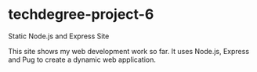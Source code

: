 # techdegree-project-6

Static Node.js and Express Site

This site shows my web development work so far. It uses Node.js, Express and Pug to create a dynamic web application.
